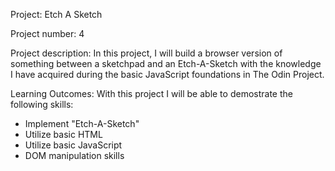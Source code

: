 Project: Etch A Sketch

Project number: 4

Project description: In this project, I will build a browser version of something between a sketchpad and an Etch-A-Sketch with the knowledge I have acquired during the basic JavaScript foundations in The Odin Project.

Learning Outcomes: With this project I will be able to demostrate the following skills:
- Implement "Etch-A-Sketch"
- Utilize basic HTML
- Utilize basic JavaScript
- DOM manipulation skills